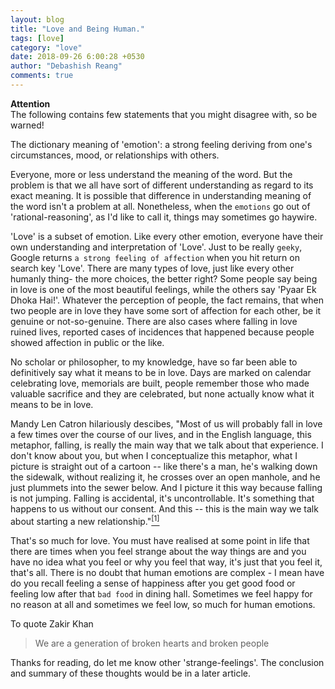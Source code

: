 ```yaml
---
layout: blog
title: "Love and Being Human."
tags: [love]
category: "love"
date: 2018-09-26 6:00:28 +0530
author: "Debashish Reang"
comments: true
---
```


**Attention**<br>
The following contains few statements that you might disagree with, so be warned!

The dictionary meaning of 'emotion': a strong feeling deriving from one's circumstances, mood, or relationships with others.

Everyone, more or less understand the meaning of the word. But the problem is that we all have sort of different understanding as regard to its exact meaning. It is possible that difference in understanding meaning of the word isn't a problem at all. Nonetheless, when the `emotions` go out of 'rational-reasoning', as I'd like to call it, things may sometimes go haywire.

'Love' is a subset of emotion. Like every other emotion, everyone have their own understanding and interpretation of 'Love'. Just to be really `geeky`, Google returns `a strong feeling of affection` when you hit return on search key 'Love'. There are many types of love, just like every other humanly thing- the more choices, the better right? Some people say being in love is one of the most beautiful feelings, while the others say 'Pyaar Ek Dhoka Hai!'. Whatever the perception of people, the fact remains, that when two people are in love they have some sort of affection for each other, be it genuine or not-so-genuine. There are also cases where falling in love ruined lives, reported cases of incidences that happened because people showed affection in public or the like.

No scholar or philosopher, to my knowledge, have so far been able to definitively say what it means to be in love. Days are marked on calendar celebrating love, memorials are built, people remember those who made valuable sacrifice and they are celebrated, but none actually know what it means to be in love.

Mandy Len Catron hilariously descibes, "Most of us will probably fall in love a few times over the course of our lives, and in the English language, this metaphor, falling, is really the main way that we talk about that experience. I don't know about you, but when I conceptualize this metaphor, what I picture is straight out of a cartoon -- like there's a man, he's walking down the sidewalk, without realizing it, he crosses over an open manhole, and he just plummets into the sewer below. And I picture it this way because falling is not jumping. Falling is accidental, it's uncontrollable. It's something that happens to us without our consent. And this -- this is the main way we talk about starting a new relationship."<a href="https://www.ted.com/talks/mandy_len_catron_a_better_way_to_talk_about_love"><sup>[1]</sup></a>

That's so much for love. You must have realised at some point in life that there are times when you feel strange about the way things are and you have no idea what you feel or why you feel that way, it's just that you feel it, that's all. There is no doubt that human emotions are complex - I mean have do you recall feeling a sense of happiness after you get good food or feeling low after that `bad food` in dining hall. Sometimes we feel happy for no reason at all and sometimes we feel low, so much for human emotions.

To quote Zakir Khan
> We are a generation of broken hearts and broken people

Thanks for reading, do let me know other 'strange-feelings'. The conclusion and summary of these thoughts would be in a later article.
